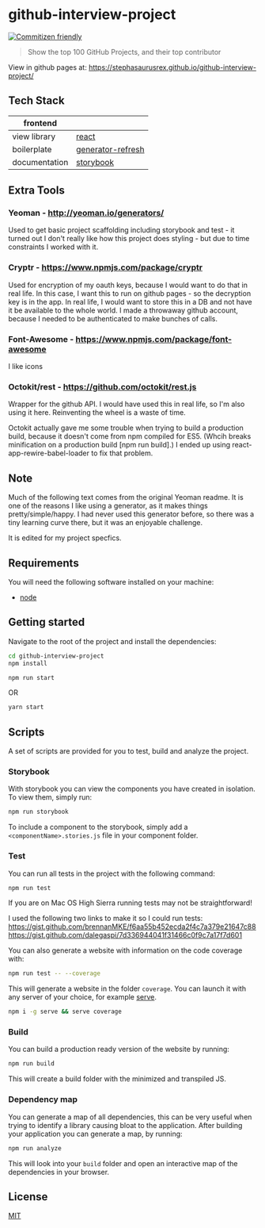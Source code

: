 # github-interview-project

[![Commitizen friendly](https://img.shields.io/badge/commitizen-friendly-brightgreen.svg)](http://commitizen.github.io/cz-cli/)

> Show the top 100 GitHub Projects, and their top contributor

View in github pages at: https://stephasaurusrex.github.io/github-interview-project/

## Tech Stack

| frontend          |             |
| ------------------|-------------|
| view library      | [react](https://reactjs.org/) |
| boilerplate       | [generator-refresh](https://github.com/au-re/generator-refresh)|
| documentation     | [storybook](https://github.com/storybooks/storybook)

## Extra Tools
### Yeoman - http://yeoman.io/generators/

Used to get basic project scaffolding including storybook and test - it turned out I don't really like how this project does styling - but due to time constraints I worked with it.

### Cryptr - https://www.npmjs.com/package/cryptr

Used for encryption of my oauth keys, because I would want to do that in real life. 
In this case, I want this to run on github pages - so the decryption key is in the app. 
In real life, I would want to store this in a DB and not have it be available to the whole world. 
I made a throwaway github account, because I needed to be authenticated to make bunches of calls.

### Font-Awesome - https://www.npmjs.com/package/font-awesome

I like icons

### Octokit/rest - https://github.com/octokit/rest.js

Wrapper for the github API. I would have used this in real life, so I'm also using it here. 
Reinventing the wheel is a waste of time.

Octokit actually gave me some trouble when trying to build a production build, because it doesn't come from npm compiled for ES5. (Whcih breaks minification on a production build [npm run build].)
I ended up using react-app-rewire-babel-loader to fix that problem. 

## Note
Much of the following text comes from the original Yeoman readme. 
It is one of the reasons I like using a generator, as it makes things pretty/simple/happy. 
I had never used this generator before, so there was a tiny learning curve there, but it was an enjoyable challenge.

It is edited for my project specfics.

## Requirements

You will need the following software installed on your machine:

- [node](https://nodejs.org/en/)

## Getting started

Navigate to the root of the project and install the dependencies:

```sh
cd github-interview-project
npm install
```

```sh
npm run start
```

OR

```sh
yarn start
```

## Scripts

A set of scripts are provided for you to test, build and analyze the project.

### Storybook

With storybook you can view the components you have created in isolation. To view them, simply run:

```sh
npm run storybook
```

To include a component to the storybook, simply add a `<componentName>.stories.js` file in your
component folder.

### Test

You can run all tests in the project with the following command:

```sh
npm run test
```
If you are on Mac OS High Sierra running tests may not be straightforward! 

I used the following two links to make it so I could run tests:
https://gist.github.com/brennanMKE/f6aa55b452ecda2f4c7a379e21647c88
https://gist.github.com/dalegaspi/7d336944041f31466c0f9c7a17f7d601


You can also generate a website with information on the code coverage with:

```sh
npm run test -- --coverage
```

This will generate a website in the folder `coverage`. You can launch it with any server of your
choice, for example [serve](https://www.npmjs.com/package/serve).

```sh
npm i -g serve && serve coverage
```

### Build

You can build a production ready version of the website by running:

```sh
npm run build
```

This will create a build folder with the minimized and transpiled JS.

### Dependency map

You can generate a map of all dependencies, this can be very useful when trying to identify a
library causing bloat to the application. After building your application you can generate a map,
by running:

```sh
npm run analyze
```

This will look into your `build` folder and open an interactive map of the dependencies in your
browser.

## License

[MIT](https://github.com/au-re/fresh-start/blob/master/LICENSE)
